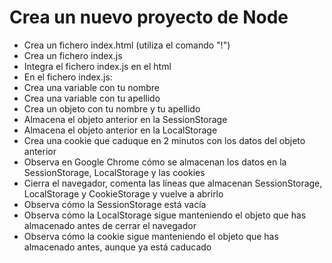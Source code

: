 # Crea un nuevo proyecto de Node

- Crea un fichero index.html (utiliza el comando "!")
- Crea un fichero index.js
- Integra el fichero index.js en el html
- En el fichero index.js:
- Crea una variable con tu nombre
- Crea una variable con tu apellido
- Crea un objeto con tu nombre y tu apellido
- Almacena el objeto anterior en la SessionStorage
- Almacena el objeto anterior en la LocalStorage
- Crea una cookie que caduque en 2 minutos con los datos del objeto anterior
- Observa en Google Chrome cómo se almacenan los datos en la SessionStorage, LocalStorage y las cookies
- Cierra el navegador, comenta las líneas que almacenan SessionStorage, LocalStorage y CookieStorage y vuelve a abrirlo
- Observa cómo la SessionStorage está vacía
- Observa cómo la LocalStorage sigue manteniendo el objeto que has almacenado antes de cerrar el navegador
- Observa cómo la cookie sigue manteniendo el objeto que has almacenado antes, aunque ya está caducado
